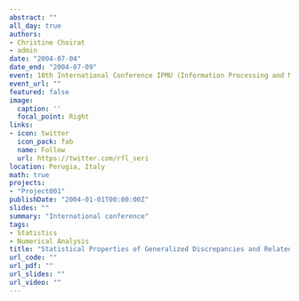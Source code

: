 ```yaml
---
abstract: ""
all_day: true
authors:
- Christine Choirat
- admin
date: "2004-07-04"
date_end: "2004-07-09"
event: 10th International Conference IPMU (Information Processing and Management of Uncertainty in Knowledge-Based Systems)
event_url: ""
featured: false
image:
  caption: ''
  focal_point: Right
links:
- icon: twitter
  icon_pack: fab
  name: Follow
  url: https://twitter.com/rfl_seri
location: Perugia, Italy
math: true
projects:
- "Project001"
publishDate: "2004-01-01T00:00:00Z"
slides: ""
summary: "International conference"
tags:
- Statistics
- Numerical Analysis
title: "Statistical Properties of Generalized Discrepancies and Related Quantities"
url_code: ""
url_pdf: ""
url_slides: ""
url_video: ""
---
```

